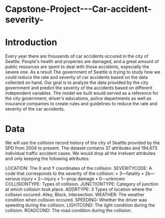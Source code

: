 # Capstone-Project---Car-accident-severity-

# Introduction

Every year there are thousands of car accidents occured in the city of Seattle. People's health and properies are damaged, and a great amount of public resources are spent to deal with those accidents, especially the severe one. As a result The government of Seattle is trying to study how we could reduce the rate and severity of car accidents based on the data collected on hand. Our goal is to analyze the data provided by the city government and predict the severity of the accidents based on different independent variables. The model we built would served as a reference for the city government, driver's educations, police departments as well as insurance companies to create rules and guidelines to reduce the rate and severity of the car accidents.

# Data

We will use the collision record history of the city of Seattle provided by the SPD from 2004 to present. The dataset contains 37 attributes and 194,673 individual traffic accident cases. We would drop all the irrelvant attributes and only keeping the following attributes:

LOCATION: The X and Y coordinates of the collision.
SEVERITYCODE: A code that corresponds to the severity of the collision:
              • 3—fatality
              • 2b—serious injury
              • 2—injury
              • 1—prop damage
              • 0—unknown 
COLLISIONTYPE: Types of collision.
JUNCTIONTYPE: Category of junction at which collision took place. 
ADDRTYPE: 3 Types of location where the collision occured: Alley, Block, Intersection.
WEATHER: The weather condition when collision occured.
SPEEDING: Whether the driver was speeding during the collision.
LIGHTCOND: The light condition during the collision.
ROADCOND: The road condition during the collision.
          
          


